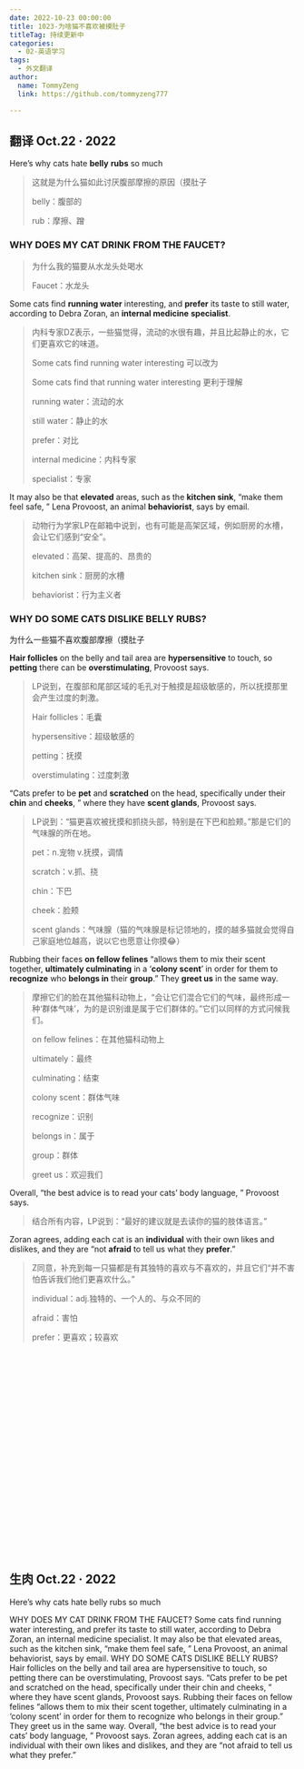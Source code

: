 ```yaml
---
date: 2022-10-23 00:00:00
title: 1023-为啥猫不喜欢被摸肚子
titleTag: 持续更新中
categories: 
  - 02-英语学习
tags: 
  - 外文翻译
author: 
  name: TommyZeng
  link: https://github.com/tommyzeng777

---
```


## 翻译 Oct.22 · 2022



Here’s why cats hate **belly** **rubs** so much

>  这就是为什么猫如此讨厌腹部摩擦的原因（摸肚子
>
> belly：腹部的
>
> rub：摩擦、蹭





### WHY DOES MY CAT DRINK FROM THE **FAUCET**?

> 为什么我的猫要从水龙头处喝水
>
> Faucet：水龙头

<!-- more -->

Some cats find **running water** interesting, and **prefer** its taste to still water, according to Debra Zoran, an **internal medicine** **specialist**.

> 内科专家DZ表示，一些猫觉得，流动的水很有趣，并且比起静止的水，它们更喜欢它的味道。
>
> Some cats find running water interesting 可以改为
>
> Some cats find that running water interesting 更利于理解
>
> running water：流动的水
>
> still water：静止的水
>
> prefer：对比
>
> internal medicine：内科专家
>
> specialist：专家

It may also be that **elevated** areas, such as the **kitchen sink**, “make them feel safe, ” Lena Provoost, an animal **behaviorist**, says by email.

> 动物行为学家LP在邮箱中说到，也有可能是高架区域，例如厨房的水槽，会让它们感到“安全”。
>
> elevated：高架、提高的、昂贵的
>
> kitchen sink：厨房的水槽
>
> behaviorist：行为主义者



### WHY DO SOME CATS DISLIKE BELLY RUBS?

为什么一些猫不喜欢腹部摩擦（摸肚子

**Hair follicles** on the belly and tail area are **hypersensitive** to touch, so **petting** there can be **overstimulating**, Provoost says.

> LP说到，在腹部和尾部区域的毛孔对于触摸是超级敏感的，所以抚摸那里会产生过度的刺激。
>
> Hair follicles：毛囊
>
> hypersensitive：超级敏感的
>
> petting：抚摸
>
> overstimulating：过度刺激



“Cats prefer to be **pet** and **scratched** on the head, specifically under their **chin** and **cheeks**, ” where they have **scent glands**, Provoost says.

> LP说到：“猫更喜欢被抚摸和抓挠头部，特别是在下巴和脸颊。”那是它们的气味腺的所在地。
>
> pet：n.宠物 v.抚摸，调情
>
> scratch：v.抓、挠
>
> chin：下巴
>
> cheek：脸颊
>
> scent glands：气味腺（猫的气味腺是标记领地的，摸的越多猫就会觉得自己家庭地位越高，说以它也愿意让你摸😂）

Rubbing their faces **on fellow felines** “allows them to mix their scent together, **ultimately culminating** in a ‘**colony scent**’ in order for them to **recognize** who **belongs in** their **group**.” They **greet us** in the same way.

> 摩擦它们的脸在其他猫科动物上，“会让它们混合它们的气味，最终形成一种‘群体气味’，为的是识别谁是属于它们群体的。”它们以同样的方式问候我们。
>
> on fellow felines：在其他猫科动物上
>
> ultimately：最终
>
> culminating：结束
>
> colony scent：群体气味
>
> recognize：识别
>
> belongs in：属于
>
> group：群体
>
> greet us：欢迎我们

Overall, “the best advice is to read your cats’ body language, ” Provoost says.

> 结合所有内容，LP说到：“最好的建议就是去读你的猫的肢体语言。”

Zoran agrees, adding each cat is an **individual** with their own likes and dislikes, and they are “not **afraid** to tell us what they **prefer**.”

> Z同意，补充到每一只猫都是有其独特的喜欢与不喜欢的，并且它们“并不害怕告诉我们他们更喜欢什么。”
>
> individual：adj.独特的、一个人的、与众不同的
>
> afraid：害怕
>
> prefer：更喜欢；较喜欢

<br><br><br><br><br><br><br><br><br><br><br><br><br><br><br><br><br><br><br><br><br>


## 生肉 Oct.22 · 2022
Here’s why cats hate belly rubs so much


WHY DOES MY CAT DRINK FROM THE FAUCET?
Some cats find running water interesting, and prefer its taste to still water, according to Debra Zoran, an internal medicine specialist.
It may also be that elevated areas, such as the kitchen sink, “make them feel safe, ” Lena Provoost, an animal behaviorist, says by email.
WHY DO SOME CATS DISLIKE BELLY RUBS?
Hair follicles on the belly and tail area are hypersensitive to touch, so petting there can be overstimulating, Provoost says.
“Cats prefer to be pet and scratched on the head, specifically under their chin and cheeks, ” where they have scent glands, Provoost says.
Rubbing their faces on fellow felines “allows them to mix their scent together, ultimately culminating in a ‘colony scent’ in order for them to recognize who belongs in their group.” They greet us in the same way.
Overall, “the best advice is to read your cats’ body language, ” Provoost says.
Zoran agrees, adding each cat is an individual with their own likes and dislikes, and they are “not afraid to tell us what they prefer.”

